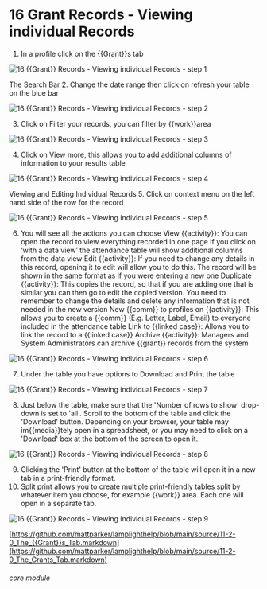 # 16 Grant Records - Viewing individual Records

1. In a profile click on the {{Grant}}s tab

![16 {{Grant}} Records - Viewing individual Records - step 1](16_Grant_Records_-_Viewing_individual_Records_im_1.png)

The Search Bar
2. Change the date range then click on refresh your table on the blue bar

![16 {{Grant}} Records - Viewing individual Records - step 2](16_Grant_Records_-_Viewing_individual_Records_im_2.png)

3. Click on Filter your records, you can filter by {{work}}area

![16 {{Grant}} Records - Viewing individual Records - step 3](16_Grant_Records_-_Viewing_individual_Records_im_3.png)

4. Click on View more, this allows you to add additional columns of information to your results table

![16 {{Grant}} Records - Viewing individual Records - step 4](16_Grant_Records_-_Viewing_individual_Records_im_4.png)

Viewing and Editing Individual Records
5. Click on context menu on the left hand side of the row for the record

![16 {{Grant}} Records - Viewing individual Records - step 5](16_Grant_Records_-_Viewing_individual_Records_im_5.png)

6. You will see all the actions you can choose
View {{activity}}: You can open the record to view everything recorded in one page
If you click on ‘with a data view’ the attendance table will show additional columns from the data view
Edit {{activity}}: If you need to change any details in this record, opening it to edit will allow you to do this. The record will be shown in the same format as if you were entering a new one
Duplicate {{activity}}: This copies the record, so that if you are adding one that is similar you can then go to edit the copied version. You need to remember to change the details and delete any information that is not needed in the new version
New {{comm}} to profiles on {{activity}}: This allows you to create a {{comm}} (E.g. Letter, Label, Email) to everyone included in the attendance table
Link to {{linked case}}: Allows you to link the record to a {{linked case}}
Archive {{activity}}: Managers and System Administrators can archive {{grant}} records from the system

![16 {{Grant}} Records - Viewing individual Records - step 6](16_Grant_Records_-_Viewing_individual_Records_im_6.png)

7. Under the table you have options to Download and Print the table

![16 {{Grant}} Records - Viewing individual Records - step 7](16_Grant_Records_-_Viewing_individual_Records_im_7.png)

8. Just below the table, make sure that the &#039;Number of rows to show&#039; drop-down is set to &#039;all&#039;.
Scroll to the bottom of the table and click the &#039;Download&#039; button.
Depending on your browser, your table may im{{media}}tely open in a spreadsheet, or you may need to click on a &#039;Download&#039; box at the bottom of the screen to open it.

![16 {{Grant}} Records - Viewing individual Records - step 8](16_Grant_Records_-_Viewing_individual_Records_im_8.png)

9. Clicking the &#039;Print&#039; button at the bottom of the table will open it in a new tab in a print-friendly format.
10. Split print allows you to create multiple print-friendly tables split by whatever item you choose, for example {{work}} area. Each one will open in a separate tab.

![16 {{Grant}} Records - Viewing individual Records - step 9](16_Grant_Records_-_Viewing_individual_Records_im_9.png)

[https://github.com/mattparker/lamplighthelp/blob/main/source/11-2-0_The_{{Grant}}s_Tab.markdown](https://github.com/mattparker/lamplighthelp/blob/main/source/11-2-0_The_Grants_Tab.markdown)


###### core module
